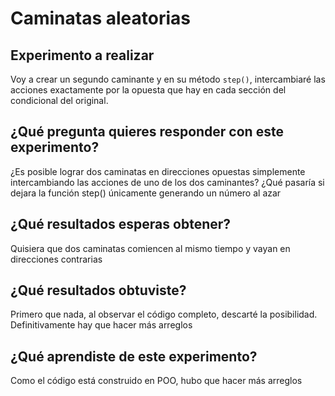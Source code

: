 # Caminatas aleatorias
## Experimento a realizar
Voy a crear un segundo caminante y en su método `step()`, intercambiaré las acciones exactamente por la opuesta que hay en cada sección del condicional del original.
## ¿Qué pregunta quieres responder con este experimento?
¿Es posible lograr dos caminatas en direcciones opuestas simplemente intercambiando las acciones de uno de los dos caminantes?
¿Qué pasaría si dejara la función step() únicamente generando un número al azar
## ¿Qué resultados esperas obtener?
Quisiera que dos caminatas comiencen al mismo tiempo y vayan en direcciones contrarias
## ¿Qué resultados obtuviste?
Primero que nada, al observar el código completo, descarté la posibilidad. Definitivamente hay que hacer más arreglos
## ¿Qué aprendiste de este experimento?
Como el código está construido en POO, hubo que hacer más arreglos
